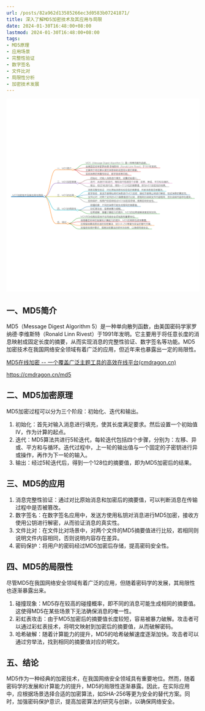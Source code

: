 ```yaml
---
url: /posts/82a962d13585266ec3d0583b07241871/
title: 深入了解MD5加密技术及其应用与局限
date: 2024-01-30T16:48:00+08:00
lastmod: 2024-01-30T16:48:00+08:00
tags:
- MD5原理
- 应用场景
- 完整性验证
- 数字签名
- 文件比对
- 局限性分析
- 加密技术发展
---
```



<img src="/images/2024_02_03 18_30_21.png" title="2024_02_03 18_30_21.png" alt="2024_02_03 18_30_21.png"/>

 

## 一、MD5简介

MD5（Message Digest Algorithm 5）是一种单向散列函数，由美国密码学家罗纳德·李维斯特（Ronald Linn Rivest）于1991年发明。它主要用于将任意长度的消息映射成固定长度的摘要，从而实现消息的完整性验证、数字签名等功能。MD5加密技术在我国网络安全领域有着广泛的应用，但近年来也暴露出一定的局限性。

[MD5在线加密 -- 一个覆盖广泛主题工具的高效在线平台(cmdragon.cn)](https://cmdragon.cn/md5)

https://cmdragon.cn/md5

## 二、MD5加密原理

MD5加密过程可以分为三个阶段：初始化、迭代和输出。

1. 初始化：首先对输入消息进行填充，使其长度满足要求。然后设置一个初始值IV，作为计算的起点。
2. 迭代：MD5算法共进行5轮迭代，每轮迭代包括四个步骤，分别为：左移、异或、平方和与循环。迭代过程中，上一轮的输出值与一个固定的子密钥进行异或操作，再作为下一轮的输入。
3. 输出：经过5轮迭代后，得到一个128位的摘要值，即为MD5加密后的结果。

 

## 三、MD5的应用

1. 消息完整性验证：通过对比原始消息和加密后的摘要值，可以判断消息在传输过程中是否被篡改。
2. 数字签名：在数字签名应用中，发送方使用私钥对消息进行MD5加密，接收方使用公钥进行解密，从而验证消息的真实性。
3. 文件比对：在文件比对场景中，对两个文件的MD5摘要值进行比较，若相同则说明文件内容相同，否则说明内容存在差异。
4. 密码保护：将用户的密码经过MD5加密后存储，提高密码安全性。

 

## 四、MD5的局限性

尽管MD5在我国网络安全领域有着广泛的应用，但随着密码学的发展，其局限性也逐渐暴露出来。

1. 碰撞现象：MD5存在较高的碰撞概率，即不同的消息可能生成相同的摘要值。这使得MD5在某些场景下无法确保消息的唯一性。
2. 彩虹表攻击：由于MD5加密后的摘要值长度较短，容易被暴力破解。攻击者可以通过彩虹表技术，将明文映射到加密后的摘要值，从而破解密码。
3. 哈希破解：随着计算能力的提升，MD5的哈希破解速度逐渐加快。攻击者可以通过穷举法，找到相同的摘要值对应的明文。

 

## 五、结论

MD5作为一种经典的加密技术，在我国网络安全领域具有重要地位。然而，随着密码学的发展和计算能力的提升，MD5的局限性逐渐暴露。因此，在实际应用中，应根据场景选择合适的加密算法，如SHA-256等更为安全的替代方案。同时，加强密码保护意识，提高加密算法的研究与创新，以确保网络安全。
